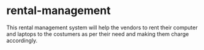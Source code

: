 # rental-management
This rental management system will help the vendors to rent their computer and laptops to the costumers as per their need and making them charge accordingly.
